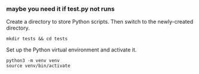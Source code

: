 ### maybe you need it if test.py not runs

Create a directory to store Python scripts. Then switch to the newly-created directory.

    mkdir tests && cd tests 

Set up the Python virtual environment and activate it.

    python3 -m venv venv 
    source venv/bin/activate 
